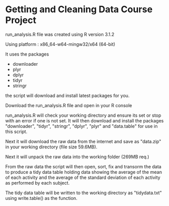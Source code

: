 Getting and Cleaning Data Course Project
========================================


run_analysis.R file was created using R version 3.1.2

Using platform : x86_64-w64-mingw32/x64 (64-bit)

It uses the packages
* downloader
* plyr
* dplyr
* tidyr
* stringr

the script will download and install latest packages for you.


Download the run_analysis.R file and open in your R console

run_analysis.R will check your working directory and ensure its set
or stop with an error if one is not set.
It will then download and install the packages "downloader", "tidyr",
"stringr", "dplyr", "plyr" and "data.table" for use in this script.

Next it will download the raw data from the internet and save as "data.zip"
in your working directory (file size 59.6MB).

Next it will unpack the raw data into the working folder (269MB req.)

From the raw data the script will then open, sort, fix and transorm the data
to produce a tidy data table holding data showing the average of the mean of
each activity and the average of the standard deviation of each activity as 
performed by each subject.

The tidy data table will be written to the working directory as "tidydata.txt"
using write.table() as the function.

